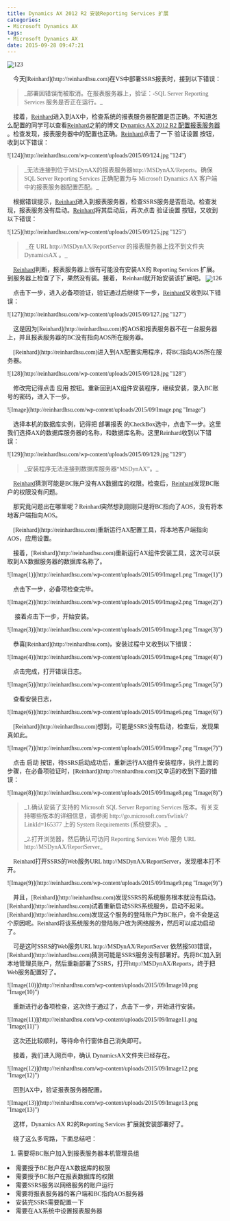 ```yaml
---
title: Dynamics AX 2012 R2 安装Reporting Services 扩展
categories:
- Microsoft Dynamics AX
tags:
- Microsoft Dynamics AX
date: 2015-09-28 09:47:21
---
```


<font face="微软雅黑">![123](http://reinhardhsu.com/wp-content/uploads/2015/09/123.jpg "123")</font>
<p><font face="微软雅黑">&nbsp;&nbsp;&nbsp; 今天[Reinhard](http://reinhardhsu.com)在VS中部署SSRS报表时，接到以下错误：</font>

> <p>_<font face="微软雅黑">部署因错误而被取消。在报表服务器上，验证：-SQL Server Reporting Services 服务是否正在运行。</font>_

<font face="微软雅黑">&nbsp;&nbsp;&nbsp; 接着，[Reinhard](http://reinhardhsu.com)进入到AX中，检查系统的报表服务器配置是否正确。不知道怎么配置的同学可以查看[Reinhard](http://reinhardhsu.com)之前的博文 </font>[<font face="微软雅黑">Dynamics AX 2012 R2 配置报表服务器</font>](http://www.cnblogs.com/msdynax/p/set-up-report-server.html)<font face="微软雅黑">&nbsp; 。检查发现，报表服务器中的配置也正确。[Reinhard](http://reinhardhsu.com)点击了一下 验证设置 按钮，收到以下错误：</font>
<p><font face="微软雅黑">![124](http://reinhardhsu.com/wp-content/uploads/2015/09/124.jpg "124")</font>

> <p>_<font face="微软雅黑">无法连接到位于MSDynAX的报表服务器http://MSDynAX/Reports。确保SQL Server Reporting Services 正确配置为与 Microsoft Dynamics AX 客户端中的报表服务器配置匹配。</font>_

<font face="微软雅黑">&nbsp;&nbsp;&nbsp; 根据错误提示，[Reinhard](http://reinhardhsu.com)进入到报表服务器，检查SSRS服务是否启动。检查发现，报表服务没有启动。[Reinhard](http://reinhardhsu.com)将其启动后，再次点击 验证设置 按钮，又收到以下错误：</font>
<p><font face="微软雅黑">![125](http://reinhardhsu.com/wp-content/uploads/2015/09/125.jpg "125")</font>

> <p><font face="微软雅黑">&nbsp;_在 URL http://MSDynAX/ReportServer 的报表服务器上找不到文件夹 DynamicsAX 。_</font>

<font face="微软雅黑">&nbsp;&nbsp;&nbsp; [Reinhard](http://reinhardhsu.com)判断，报表服务器上很有可能没有安装AX的 Reporting Services 扩展。到服务器上检查了下，果然没有装。接着， Reinhard就开始安装该扩展吧。 ![126](http://reinhardhsu.com/wp-content/uploads/2015/09/126.jpg "126")</font>

<font face="微软雅黑">&nbsp;&nbsp;&nbsp; 点击下一步，进入必备项验证，验证通过后继续下一步，[Reinhard](http://reinhardhsu.com)又收到以下错误：</font>
<p><font face="微软雅黑">![127](http://reinhardhsu.com/wp-content/uploads/2015/09/127.jpg "127")</font>
<p><font face="微软雅黑">&nbsp;&nbsp;&nbsp; 这是因为[Reinhard](http://reinhardhsu.com)的AOS和报表服务器不在一台服务器上，并且报表服务器的BC没有指向AOS所在服务器。</font>
<p><font face="微软雅黑">&nbsp;&nbsp;&nbsp; [Reinhard](http://reinhardhsu.com)进入到AX配置实用程序，将BC指向AOS所在服务器。</font>
<p><font face="微软雅黑">![128](http://reinhardhsu.com/wp-content/uploads/2015/09/128.jpg "128")</font>
<p><font face="微软雅黑">&nbsp;&nbsp;&nbsp; 修改完记得点击 应用 按钮。重新回到AX组件安装程序，继续安装，录入BC账号的密码，进入下一步。</font>
<p><font face="微软雅黑">![Image](http://reinhardhsu.com/wp-content/uploads/2015/09/Image.png "Image")</font>
<p><font face="微软雅黑">&nbsp;&nbsp;&nbsp; 选择本机的数据库实例，记得把 部署报表 的CheckBox选中，点击下一步。这里我们选择AX的数据库服务器的名称，和数据库名称。这里Reinhard收到以下错误：</font>
<p><font face="微软雅黑">![129](http://reinhardhsu.com/wp-content/uploads/2015/09/129.jpg "129")</font>

> <p>_<font face="微软雅黑">安装程序无法连接到数据库服务器“MSDynAX”。</font>_

<font face="微软雅黑">&nbsp;&nbsp;&nbsp; [Reinhard](http://reinhardhsu.com)猜测可能是BC账户没有AX数据库的权限。检查后，[Reinhard](http://reinhardhsu.com)发现BC账户的权限没有问题。</font>
<p><font face="微软雅黑">&nbsp;&nbsp;&nbsp; 那究竟问题出在哪里呢？Reinhard突然想到刚刚只是将BC指向了AOS，没有将本地客户端指向AOS。</font>
<p><font face="微软雅黑">&nbsp;&nbsp;&nbsp; [Reinhard](http://reinhardhsu.com)重新运行AX配置工具，将本地客户端指向AOS，应用设置。</font>
<p><font face="微软雅黑">&nbsp;&nbsp;&nbsp; 接着，[Reinhard](http://reinhardhsu.com)重新运行AX组件安装工具，这次可以获取到AX数据服务器的数据库名称了。</font>
<p><font face="微软雅黑">![Image(1)](http://reinhardhsu.com/wp-content/uploads/2015/09/Image1.png "Image(1)")</font>
<p><font face="微软雅黑">&nbsp;&nbsp;&nbsp; 点击下一步，必备项检查完毕。</font>
<p><font face="微软雅黑">![Image(2)](http://reinhardhsu.com/wp-content/uploads/2015/09/Image2.png "Image(2)")</font>
<p><font face="微软雅黑">&nbsp;&nbsp;&nbsp;&nbsp; 接着点击下一步，开始安装。</font>
<p><font face="微软雅黑">![Image(3)](http://reinhardhsu.com/wp-content/uploads/2015/09/Image3.png "Image(3)")</font>
<p><font face="微软雅黑">&nbsp;&nbsp;&nbsp; 恭喜[Reinhard](http://reinhardhsu.com)，安装过程中又收到以下错误：</font>
<p><font face="微软雅黑">![Image(4)](http://reinhardhsu.com/wp-content/uploads/2015/09/Image4.png "Image(4)")</font>
<p><font face="微软雅黑">&nbsp;&nbsp;&nbsp; 点击完成，打开错误日志。</font>
<p><font face="微软雅黑">![Image(5)](http://reinhardhsu.com/wp-content/uploads/2015/09/Image5.png "Image(5)")</font>
<p><font face="微软雅黑">&nbsp;&nbsp;&nbsp; 查看安装日志，</font>
<p><font face="微软雅黑">![Image(6)](http://reinhardhsu.com/wp-content/uploads/2015/09/Image6.png "Image(6)")</font>
<p><font face="微软雅黑">&nbsp;&nbsp;&nbsp; [Reinhard](http://reinhardhsu.com)想到，可能是SSRS没有启动，检查后，发现果真如此。</font>
<p><font face="微软雅黑">![Image(7)](http://reinhardhsu.com/wp-content/uploads/2015/09/Image7.png "Image(7)")</font>
<p><font face="微软雅黑">&nbsp;&nbsp;&nbsp; 点击 启动 按钮，待SSRS启动成功后，重新运行AX组件安装程序，执行上面的步骤，在必备项验证时，[Reinhard](http://reinhardhsu.com)又幸运的收到下面的错误：</font>
<p><font face="微软雅黑">![Image(8)](http://reinhardhsu.com/wp-content/uploads/2015/09/Image8.png "Image(8)")</font>

> <p>_<font face="微软雅黑">1.确认安装了支持的 Microsoft SQL Server Reporting Services 版本。有关支持哪些版本的详细信息，请参阅 http://go.microsoft.com/fwlink/?LinkId=165377 上的 System Requirements (系统要求)。</font>_
> <p>_<font face="微软雅黑">2.打开浏览器，然后确认可访问 Reporting Services Web 服务 URL http://MSDynAX/ReportServer</font>_

<font face="微软雅黑">&nbsp;&nbsp;&nbsp; Reinhard打开SSRS的Web服务URL http://MSDynAX/ReportServer，发现根本打不开。</font>
<p><font face="微软雅黑">![Image(9)](http://reinhardhsu.com/wp-content/uploads/2015/09/Image9.png "Image(9)")</font>
<p><font face="微软雅黑">&nbsp;&nbsp;&nbsp; 并且，[Reinhard](http://reinhardhsu.com)发现SSRS的系统服务根本就没有启动。[Reinhard](http://reinhardhsu.com)试着重新启动SSRS系统服务，启动不起来。[Reinhard](http://reinhardhsu.com)发现这个服务的登陆账户为BC账户，会不会是这个原因呢。Reinhard将该系统服务的登陆账户改为网络服务，然后可以成功启动了。</font>
<p><font face="微软雅黑">&nbsp;&nbsp;&nbsp; 可是这时SSRS的Web服务URL http://MSDynAX/ReportServer 依然报503错误，[Reinhard](http://reinhardhsu.com)猜测可能是SSRS服务没有部署好。先将BC加入到本地管理员账户，然后重新部署了SSRS，打开http://MSDynAX/Reports，终于把Web服务配置好了。</font>
<p><font face="微软雅黑">![Image(10)](http://reinhardhsu.com/wp-content/uploads/2015/09/Image10.png "Image(10)")</font>
<p><font face="微软雅黑">&nbsp;&nbsp;&nbsp; 重新进行必备项检查，这次终于通过了，点击下一步，开始进行安装。</font>
<p><font face="微软雅黑">![Image(11)](http://reinhardhsu.com/wp-content/uploads/2015/09/Image11.png "Image(11)")</font>
<p><font face="微软雅黑">&nbsp;&nbsp;&nbsp; 这次还比较顺利，等待命令行窗体自己消失即可。</font>
<p><font face="微软雅黑">&nbsp;&nbsp;&nbsp; 接着，我们进入网页中，确认 DynamicsAX文件夹已经存在。</font>
<p><font face="微软雅黑">![Image(12)](http://reinhardhsu.com/wp-content/uploads/2015/09/Image12.png "Image(12)")</font>
<p><font face="微软雅黑">&nbsp;&nbsp;&nbsp; 回到AX中，验证报表服务器配置。</font>
<p><font face="微软雅黑">![Image(13)](http://reinhardhsu.com/wp-content/uploads/2015/09/Image13.png "Image(13)")</font>
<p><font face="微软雅黑">&nbsp;&nbsp;&nbsp; 这样，Dynamics AX R2的Reporting Services 扩展就安装部署好了。</font>
<p><font face="微软雅黑">&nbsp;&nbsp;&nbsp; 绕了这么多弯路，下面总结吧：</font>

1.  <font face="微软雅黑">需要将BC账户加入到报表服务器本机管理员组</font>
<li><font face="微软雅黑">需要授予BC账户在AX数据库的权限</font>
<li><font face="微软雅黑">需要授予BC账户在报表数据库的权限</font>
<li><font face="微软雅黑">需要SSRS服务以网络服务的账户运行</font>
<li><font face="微软雅黑">需要将报表服务器的客户端和BC指向AOS服务器</font>
<li><font face="微软雅黑">安装完SSRS需要配置一下</font>
<li><font face="微软雅黑">需要在AX系统中设置报表服务器</font>
<p><font face="微软雅黑"></font>
